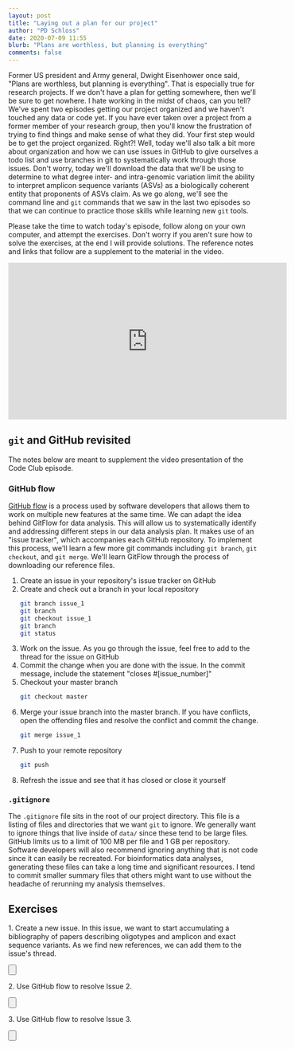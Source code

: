 ```yaml
---
layout: post
title: "Laying out a plan for our project"
author: "PD Schloss"
date: 2020-07-09 11:55
blurb: "Plans are worthless, but planning is everything"
comments: false
---
```


Former US president and Army general, Dwight Eisenhower once said, "Plans are worthless, but planning is everything". That is especially true for research projects. If we don't have a plan for getting somewhere, then we'll be sure to get nowhere. I hate working in the midst of chaos, can you tell? We've spent two episodes getting our project organized and we haven't touched any data or code yet. If you have ever taken over a project from a former member of your research group, then you'll know the frustration of trying to find things and make sense of what they did. Your first step would be to get the project organized. Right?! Well, today we'll also talk a bit more about organization and how we can use issues in GitHub to give ourselves a todo list and use branches in git to systematically work through those issues. Don't worry, today we'll download the data that we'll be using to determine to what degree inter- and intra-genomic variation limit the ability to interpret amplicon sequence variants (ASVs) as a biologically coherent entity that proponents of ASVs claim. As we go along, we'll see the command line and `git` commands that we saw in the last two episodes so that we can continue to practice those skills while learning new `git` tools.

Please take the time to watch today's episode, follow along on your own computer, and attempt the exercises. Don't worry if you aren't sure how to solve the exercises, at the end I will provide solutions. The reference notes and links that follow are a supplement to the material in the video.

<iframe style="margin: 0 auto;display:block;" width="560" height="315" src="https://www.youtube.com/embed/O4he8SUdP1U" frameborder="0" allow="accelerometer; autoplay; encrypted-media; gyroscope; picture-in-picture" allowfullscreen></iframe>

## `git` and GitHub revisited
The notes below are meant to supplement the video presentation of the Code Club episode.


### GitHub flow
[GitHub flow](https://guides.github.com/introduction/flow/) is a process used by software developers that allows them to work on multiple new features at the same time. We can adapt the idea behind GitFlow for data analysis. This will allow us to systematically identify and addressing different steps in our data analysis plan. It makes use of an "issue tracker", which accompanies each GitHub repository. To implement this process, we'll learn a few more git commands including `git branch`, `git checkout`, and `git merge`. We'll learn GitFlow through the process of downloading our reference files.

1. Create an issue in your repository's issue tracker on GitHub
2. Create and check out a branch in your local repository
	```bash
	git branch issue_1
	git branch
	git checkout issue_1
	git branch
	git status
	```
3. Work on the issue. As you go through the issue, feel free to add to the thread for the issue on GitHub
4. Commit the change when you are done with the issue. In the commit message, include the statement "closes #[issue_number]"
5. Checkout your master branch
	```bash
	git checkout master
	```
6. Merge your issue branch into the master branch. If you have conflicts, open the offending files and resolve the conflict and commit the change.
	```bash
	git merge issue_1
	```
7. Push to your remote repository
	```bash
	git push
	```
8. Refresh the issue and see that it has closed or close it yourself



### `.gitignore`

The `.gitignore` file sits in the root of our project directory. This file is a listing of files and directories that we want `git` to ignore. We generally want to ignore things that live inside of `data/` since these tend to be large files. GitHub limits us to a limit of 100 MB per file and 1 GB per repository. Software developers will also recommend ignoring anything that is not code since it can easily be recreated. For bioinformatics data analyses, generating these files can take a long time and significant resources. I tend to commit smaller summary files that others might want to use without the headache of rerunning my analysis themselves.


## Exercises

1\. Create a new issue. In this issue, we want to start accumulating a bibliography of papers describing oligotypes and amplicon and exact sequence variants. As we find new references, we can add them to the issue's thread.

<input type="button" class="hideshow">
<div markdown="1" style="display:none;">
* Huse SLP: https://www.ncbi.nlm.nih.gov/pmc/articles/PMC2909393/
* Eren Oligotyping: https://www.ncbi.nlm.nih.gov/pmc/articles/PMC3864673/
* Callahan: https://www.ncbi.nlm.nih.gov/pmc/articles/PMC5702726/
* Fierer heterogeneity: http://fiererlab.org/2017/10/09/intragenomic-heterogeneity-and-its-implications-for-esvs/
* Fierer lumping/splitting: http://fiererlab.org/2017/05/02/lumping-versus-splitting-is-it-time-for-microbial-ecologists-to-abandon-otus/
* Sun heterogeneity: https://aem.asm.org/content/79/19/5962.abstract
* dada2
* unoise
* deblur
* pre.cluster
</div>


2\. Use GitHub flow to resolve Issue 2.

<input type="button" class="hideshow">
<div markdown="1" style="display:none;">
* Do the following:
	```BASH
	git branch issue_2
	git checkout issue_2
	git branch
	```
* Go to https://mothur.org/wiki/silva_reference_files/ and download Release 138's "recreated SEED database"
* Decompress file and move it to `data/references/` directory
* Put previous two bullet points into `data/references/README.md` file
* Add `data/references/` to `.gitignore`
* Do the following
	```bash
	git status
	git add
	git status
	git commit
	git checkout master
	git merge issue_2
	git push
	```
* Refresh issue
</div>


3\. Use GitHub flow to resolve Issue 3.

<input type="button" class="hideshow">
<div markdown="1" style="display:none;">
* Do the following:
	```BASH
	git branch issue_3
	git checkout issue_3
	git branch
	```
* Go to https://github.com/mothur/mothur/releases/latest and download `Mothur.OSX-10.13.zip`
* Decompress file and move it to `code/` directory
* Put previous two bullet points into `code/README.md` file
* Add a line to `README.md` that `mothur v.1.44.1` is a dependency
* Add `code/mothur` to `.gitignore`
* Do the following
	```bash
	git status
	git add
	git status
	git commit
	git checkout master
	git merge issue_3
	git push
	```
* Refresh issue
</div>
